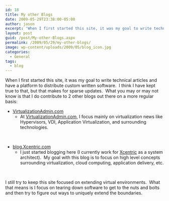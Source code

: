 ```yaml
---
id: 18
title: My other Blogs
date: 2009-05-29T23:38:00-05:00
author: jason
excerpt: 'When I first started this site, it was my goal to write technical articles and have a platform to distribute custom written software.  I think I have kept true to that, but that makes for sparse updates.  What you may or may not know is that I do contribute to 2 other blogs out there on a more regular basis'
layout: post
guid: /post/My-other-Blogs.aspx
permalink: /2009/05/29/my-other-blogs/
image: wp-content/uploads/2009/05/blog_icon.jpg
categories:
  - General
tags:
  - blog
---
```

When I first started this site, it was my goal to write technical articles and have a platform to distribute custom written software.  I think I have kept true to that, but that makes for sparse updates.  What you may or may not know is that I do contribute to 2 other blogs out there on a more regular basis:
<ul>
	<li><a href="http://blogs.virtualizationadmin.com/conger/" target="_blank">VirtualizationAdmin.com</a>
<ul>
	<li>At <a href="http://blogs.virtualizationadmin.com/conger/" target="_blank">VirtualizationAdmin.com</a>, I focus mainly on virtualization news like Hypervisors, VDI, Application Virtualization, and surrounding technologies.</li>
</ul>
</li>
</ul>
 
<ul>
	<li><a href="http://blog.xcentric.com/" target="_blank">blog.Xcentric.com</a>
<ul>
	<li>I just started blogging here (I currently work for <a href="http://www.xcentric.com/" target="_blank">Xcentric</a> as a system architect).  My goal with this blog is to focus on high level concepts surrounding virtualization, cloud computing, application delivery, etc.</li>
</ul>
</li>
</ul>
 

I still try to keep this site focused on extending virtual environments.  What that means is I focus on tearing down software to get to the nuts and bolts and then try to figure out ways to uniquely extend the boundaries.
